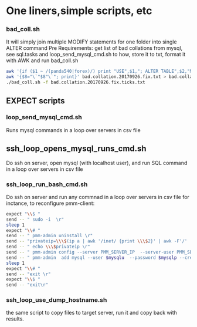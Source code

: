 # One liners,simple scripts, etc


### bad_coll.sh
It will simply join multiple MODIFY statements for one folder into single ALTER command
Pre Requirements:
get list of bad collations from mysql, see sql.tasks and loop_send_mysql_cmd.sh to how,
store it to txt, format it with AWK and run bad_coll.sh
```bash
awk '{if ($1 ~ /(panda540|forex)/) print "USE",$1,"; ALTER TABLE",$2,"MODIFY",$3,$4,"CHARACTER SET utf8  COLLATE utf8_general_ci;" ; else print}' bad.collation.txt | grep -v CHARACTER_SET_NAME > bad.collation.fix.txt
awk '{$8="\`"$8"\`"; print}' bad.collation.20170926.fix.txt > bad.collation.20170926.fix.ticks.txt
./bad_coll.sh -f bad.collation.20170926.fix.ticks.txt

```


## EXPECT scripts
### loop_send_mysql_cmd.sh
Runs mysql commands in a loop over servers in csv file

## ssh_loop_opens_mysql_runs_cmd.sh
Do ssh on server, open mysql (with localhost user), and run SQL command in a loop over servers in csv file

### ssh_loop_run_bash_cmd.sh
Do ssh on server and run any commnad in a loop over servers in csv file
for inctance, to reconfigure  pmm-client:
```bash
expect "\\$ "
send -- " sudo -i  \r"
sleep 1 
expect "\\# "
send -- " pmm-admin uninstall \r"
send -- "privateip=\\\$(ip a | awk '/inet/ {print \\\$2}' | awk -F'/' '/^10.0/ {print \\\$1}') \r"
send -- " echo \\\$privateip \r"
send -- " pmm-admin config --server PMM_SERVER_IP  --server-user PMM_SERVER_USER --server-password PMM_SERVER_PASSWORD --bind-address \\\$privateip --client-name  $host\r"
send -- " pmm-admin  add mysql --user $mysqlu  --password $mysqlp --create-user --create-user-password PMM_MYSQL_PASSWORD --force \r"
sleep 1 
expect "\\# "
send -- "exit \r"
expect "\\$ "
send -- "exit\r"
```


### ssh_loop_use_dump_hostname.sh
the same script to copy files to target server, run it and copy back with results.
